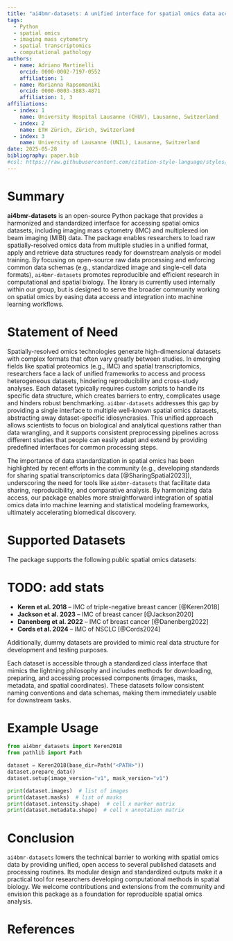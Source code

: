 ```yaml
---
title: "ai4bmr-datasets: A unified interface for spatial omics data access for computer vision and machine learning"
tags:
  - Python
  - spatial omics
  - imaging mass cytometry
  - spatial transcriptomics
  - computational pathology
authors:
  - name: Adriano Martinelli
    orcid: 0000-0002-7197-0552
    affiliation: 1
  - name: Marianna Rapsomaniki
    orcid: 0000-0003-3883-4871
    affiliation: 1, 3
affiliations:
  - index: 1
    name: University Hospital Lausanne (CHUV), Lausanne, Switzerland
  - index: 2
    name: ETH Zürich, Zürich, Switzerland
  - index: 3
    name: University of Lausanne (UNIL), Lausanne, Switzerland
date: 2025-05-28
bibliography: paper.bib
#csl: https://raw.githubusercontent.com/citation-style-language/styles/master/nature.csl
---
```


# Summary

**ai4bmr-datasets** is an open-source Python package that provides a harmonized and standardized interface for accessing
spatial omics datasets, including imaging mass cytometry (IMC) and multiplexed ion beam imaging (MIBI) data. The
package enables researchers to load raw spatially-resolved omics data from multiple studies in a unified format, apply 
and retrieve data structures ready for downstream analysis or model training. By
focusing on open-source raw data processing and enforcing common data schemas (e.g., standardized image and single-cell
data formats), `ai4bmr-datasets` promotes reproducible and efficient research in computational and spatial
biology. The library is currently used internally within our group, but is designed to serve the broader community
working on spatial omics by easing data access and integration into machine learning workflows.

# Statement of Need

Spatially-resolved omics technologies generate high-dimensional datasets with complex formats that often vary greatly
between studies. In emerging fields like spatial proteomics (e.g., IMC) and spatial transcriptomics, researchers face a
lack of unified frameworks to access and process heterogeneous datasets, hindering reproducibility and cross-study
analyses. Each dataset typically requires custom scripts to handle its specific data structure, which creates barriers
to entry, complicates usage and hinders robust benchmarking. `ai4bmr-datasets` addresses this gap by providing a single interface to
multiple well-known spatial omics datasets, abstracting away dataset-specific idiosyncrasies. This unified approach
allows scientists to focus on biological and analytical questions rather than data wrangling, and it supports consistent
preprocessing pipelines across different studies that people can easily adapt and extend by providing predefined interfaces for common processing steps.

The importance of data standardization in spatial omics has been highlighted by recent efforts in the community (e.g.,
developing standards for sharing spatial transcriptomics data [@SharingSpatial2023]), underscoring the need
for tools like `ai4bmr-datasets` that facilitate data sharing, reproducibility, and comparative analysis. By harmonizing
data access, our package enables more straightforward integration of spatial omics data into machine learning and
statistical modeling frameworks, ultimately accelerating biomedical discovery.

# Supported Datasets

The package supports the following public spatial omics datasets:
# TODO: add stats

- **Keren et al. 2018** – IMC of triple-negative breast cancer [@Keren2018]
- **Jackson et al. 2023** – IMC of breast cancer [@Jackson2020]
- **Danenberg et al. 2022** – IMC of breast cancer [@Danenberg2022]
- **Cords et al. 2024** – IMC of NSCLC [@Cords2024]

Additionally, dummy datasets are provided to mimic real data structure for development and testing purposes.

Each dataset is accessible through a standardized class interface that mimics the lightning philosophy and includes methods for downloading, preparing, and
accessing processed components (images, masks, metadata, and spatial coordinates). These datasets follow consistent
naming conventions and data schemas, making them immediately usable for downstream tasks.

# Example Usage

```python
from ai4bmr_datasets import Keren2018
from pathlib import Path

dataset = Keren2018(base_dir=Path("<PATH>"))
dataset.prepare_data()
dataset.setup(image_version="v1", mask_version="v1")

print(dataset.images)  # list of images
print(dataset.masks)  # list of masks
print(dataset.intensity.shape)  # cell x marker matrix
print(dataset.metadata.shape)  # cell x annotation matrix
```

# Conclusion

`ai4bmr-datasets` lowers the technical barrier to working with spatial omics data by providing unified, open access to
several published datasets and processing routines. Its modular design and standardized outputs make it a practical tool
for researchers developing computational methods in spatial biology. We welcome contributions and extensions from the
community and envision this package as a foundation for reproducible spatial omics analysis.

# References


